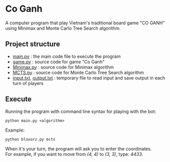 # Co Ganh
A computer program that play Vietnam's traditional board game "CO GANH" using Minimax and Monte Carlo Tree Search algorithm.

## Project structure
* [main.py](./main.py) 		                              : the main code file to execute the program
* [game.py](./game.py) 		                              : source code for game "Co Ganh"
* [Minimax.py](./Mimimax.py) 		                        : source code for Minimax algorithm
* [MCTS.py](./MCTS.py) 		                              : source code for Monte Carlo Tree Search algorithm
* [input.txt](./input.txt), [output.txt](./output.txt)  : temporary file to read input and save output in each turn of players

## Execute
Running the program with command line syntax for playing with the bot:
```
python main.py <algorithm>
```
Example: 
```
python bloxorz.py mcts
```
When it's your turn, the program will ask you to enter the coordinates.<br /> 
For example, if you want to move from *(4, 4)* to *(3, 3)*, type: *4433*.
